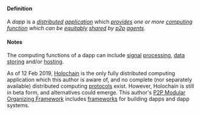 #### Definition

A *dapp* is a *[distributed](https://github.com/gcassel/Modular-Organization-Terminology/blob/master/terms/distribute.md) [application](https://github.com/gcassel/Modular-Organization-Terminology/blob/master/terms/application.md)* which *[provides](https://github.com/gcassel/Modular-Organization-Terminology/blob/master/terms/provide.md) one or more [computing](https://github.com/gcassel/Modular-Organization-Terminology/blob/master/terms/compute.md) [function](https://github.com/gcassel/Modular-Organization-Terminology/blob/master/terms/function.md) which can be [equitably](https://github.com/gcassel/Modular-Organization-Terminology/blob/master/terms/equity.md) [shared](https://github.com/gcassel/Modular-Organization-Terminology/blob/master/terms/common.md) by [p2p](https://github.com/gcassel/Modular-Organization-Terminology/blob/master/compound-terms/p2p.md) [agents](https://github.com/gcassel/Modular-Organization-Terminology/blob/master/terms/agent.md)*. 

#### Notes

The computing functions of a dapp can include [signal](https://github.com/gcassel/Modular-Organization-Terminology/blob/master/terms/signal.md) [processing](https://github.com/gcassel/Modular-Organization-Terminology/blob/master/terms/process.md), [data](https://github.com/gcassel/Modular-Organization-Terminology/blob/master/terms/data.md) [storing](https://github.com/gcassel/Modular-Organization-Terminology/blob/master/terms/store.md) and/or [hosting](https://github.com/gcassel/Modular-Organization-Terminology/blob/master/terms/host.md).

As of 12 Feb 2019, [Holochain](https://holochain.org/) is the only fully distributed computing application which this author is aware of, and no complete (nor separately available) distributed computing [protocols](https://github.com/gcassel/Modular-Organization-Terminology/blob/master/terms/protocol.md) exist.  However, Holochain is still in beta form, and alternatives could emerge.  This author's [P2P Modular Organizing Framework](https://docs.google.com/drawings/d/1KZpc4_98IrJ0cjcFpkL5TcBug63fsTrT6i5eL2j5z80/edit?usp=sharing) includes [frameworks](https://github.com/gcassel/Modular-Organizing-Terminology/blob/master/compound-terms/framework.md) for building dapps and dapp systems.
